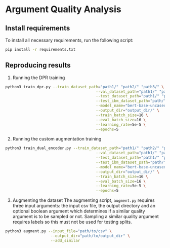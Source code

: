 # Argument Quality Analysis

## Install requirements
To install all necessary requirements, run the following script:

```bash
pip install -r requirements.txt
```

## Reproducing results
1. Running the DPR training

```bash
python3 train_dpr.py --train_dataset_path="path1/" "path2/" "path3/" \
                                        --val_dataset_path="path1/" "path2/" "path3/" \
                                        --test_dataset_path="path1/" "path2/" "path3/" \
                                        --test_ibm_dataset_path="path/" \
                                        --model_name="bert-base-uncased" \
                                        --output_dir="output_dir/" \
                                        --train_batch_size=16 \
                                        --eval_batch_size=16 \
                                        --learning_rate=5e-5 \
                                        --epochs=5
```
2. Running the custom augmentation training

```bash
python3 train_dual_encoder.py --train_dataset_path="path1/" "path2/" "path3/" \
                                        --val_dataset_path="path1/" "path2/" "path3/" \
                                        --test_dataset_path="path1/" "path2/" "path3/" \
                                        --test_ibm_dataset_path="path/" \
                                        --model_name="bert-base-uncased" \
                                        --output_dir="output_dir/" \
                                        --train_batch_size=16 \
                                        --eval_batch_size=16 \
                                        --learning_rate=5e-5 \
                                        --epochs=5
```

3. Augmenting the dataset
The augmenting script, `augment.py` requires three input arguments: the input csv file, the output directory and an optional boolean argument which determines if a similar quality argument is to be sampled or not. Sampling a similar quality argument requires labels so this must not be used for testing splits.
```bash
python3 augment.py --input_file="path/to/csv" \
                    --output_dir="path/to/output_dir" \
                    --add_similar
```
